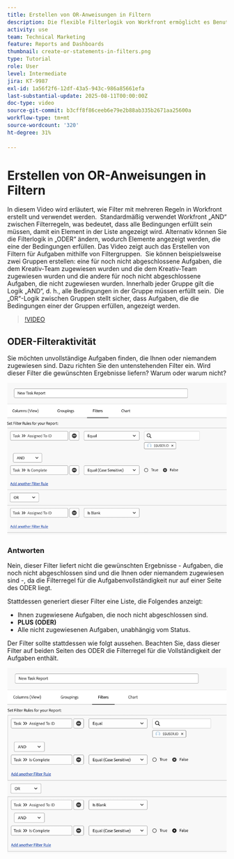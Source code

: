 ```yaml
---
title: Erstellen von OR-Anweisungen in Filtern
description: Die flexible Filterlogik von Workfront ermöglicht es Benutzenden, Berichtsansichten mithilfe von Standardregeln für „AND“, optionalen Bedingungen für „OR“ und organisierten Filtergruppen für komplexe Kriterien zu verfeinern.
activity: use
team: Technical Marketing
feature: Reports and Dashboards
thumbnail: create-or-statements-in-filters.png
type: Tutorial
role: User
level: Intermediate
jira: KT-9987
exl-id: 1a56f2f6-12df-43a5-943c-986a85661efa
last-substantial-update: 2025-08-11T00:00:00Z
doc-type: video
source-git-commit: b3cff8f86ceeb6e79e2b88ab335b2671aa25600a
workflow-type: tm+mt
source-wordcount: '320'
ht-degree: 31%

---
```


# Erstellen von OR-Anweisungen in Filtern

In diesem Video wird erläutert, wie Filter mit mehreren Regeln in Workfront erstellt und verwendet werden. &#x200B; Standardmäßig verwendet Workfront „AND“ zwischen Filterregeln, was bedeutet, dass alle Bedingungen erfüllt sein müssen, damit ein Element in der Liste angezeigt wird.
Alternativ können Sie die Filterlogik in „ODER“ ändern, wodurch Elemente angezeigt werden, die eine der Bedingungen erfüllen.
Das Video zeigt auch das Erstellen von Filtern für Aufgaben mithilfe von Filtergruppen. &#x200B; Sie können beispielsweise zwei Gruppen erstellen: eine für noch nicht abgeschlossene Aufgaben, die dem Kreativ-Team zugewiesen wurden und die dem Kreativ-Team zugewiesen wurden und die andere für noch nicht abgeschlossene Aufgaben, die nicht zugewiesen wurden. &#x200B; Innerhalb jeder Gruppe gilt die Logik „AND“, d. h., alle Bedingungen in der Gruppe müssen erfüllt sein. &#x200B; Die „OR“-Logik zwischen Gruppen stellt sicher, dass Aufgaben, die die Bedingungen einer der Gruppen erfüllen, angezeigt werden.

>[!VIDEO](https://video.tv.adobe.com/v/3470692/?quality=12&learn=on)

## ODER-Filteraktivität

Sie möchten unvollständige Aufgaben finden, die Ihnen oder niemandem zugewiesen sind. Dazu richten Sie den untenstehenden Filter ein. Wird dieser Filter die gewünschten Ergebnisse liefern? Warum oder warum nicht?

![Bild einer falsch erstellten ODER-Anweisung in [!DNL Workfront]](assets/or-statement-your-turn-1.png)

### Antworten

Nein, dieser Filter liefert nicht die gewünschten Ergebnisse - Aufgaben, die noch nicht abgeschlossen sind und die Ihnen oder niemandem zugewiesen sind -, da die Filterregel für die Aufgabenvollständigkeit nur auf einer Seite des ODER liegt.

Stattdessen generiert dieser Filter eine Liste, die Folgendes anzeigt:

* Ihnen zugewiesene Aufgaben, die noch nicht abgeschlossen sind.
* **PLUS (ODER)**
* Alle nicht zugewiesenen Aufgaben, unabhängig vom Status.

Der Filter sollte stattdessen wie folgt aussehen. Beachten Sie, dass dieser Filter auf beiden Seiten des ODER die Filterregel für die Vollständigkeit der Aufgaben enthält.

![Bild einer ordnungsgemäß erstellten ODER-Anweisung in [!DNL Workfront]](assets/or-statement-your-turn-2.png)

